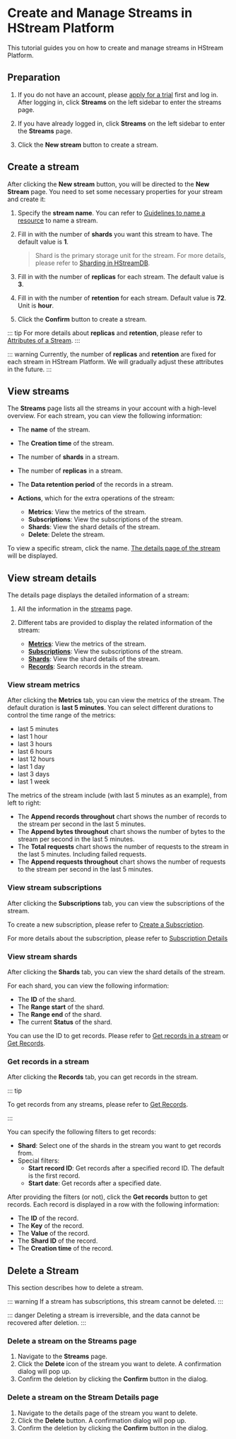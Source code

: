 # Create and Manage Streams in HStream Platform

This tutorial guides you on how to create and manage streams in HStream Platform.

## Preparation

1. If you do not have an account, please [apply for a trial](../start/try-out-hstream-platform.md#apply-for-a-trial) first and log in. After logging in, click **Streams** on the left sidebar to enter the streams page.

2. If you have already logged in, click **Streams** on the left sidebar to enter the **Streams** page.

3. Click the **New stream** button to create a stream.

## Create a stream

After clicking the **New stream** button, you will be directed to the **New Stream** page. You need to set some necessary properties for your stream and create it:

1. Specify the **stream name**. You can refer to [Guidelines to name a resource](./stream.md#guidelines-to-name-a-resource) to name a stream.

2. Fill in with the number of **shards** you want this stream to have. The default value is **1**.

   > Shard is the primary storage unit for the stream. For more details, please refer to [Sharding in HStreamDB](./shards.md#sharding-in-hstreamdb).

3. Fill in with the number of **replicas** for each stream. The default value is **3**.

4. Fill in with the number of **retention** for each stream. Default value is **72**. Unit is **hour**.

5. Click the **Confirm** button to create a stream.

::: tip
For more details about **replicas** and **retention**, please refer to [Attributes of a Stream](./stream.md#attributes-of-a-stream).
:::

::: warning
Currently, the number of **replicas** and **retention** are fixed for each stream in HStream Platform. We will gradually adjust these attributes in the future.
:::

## View streams

The **Streams** page lists all the streams in your account with a high-level overview. For each stream, you can view the following information:

- The **name** of the stream.
- The **Creation time** of the stream.
- The number of **shards** in a stream.
- The number of **replicas** in a stream.
- The **Data retention period** of the records in a stream.
- **Actions**, which for the extra operations of the stream:

  - **Metrics**: View the metrics of the stream.
  - **Subscriptions**: View the subscriptions of the stream.
  - **Shards**: View the shard details of the stream.
  - **Delete**: Delete the stream.

To view a specific stream, click the name. [The details page of the stream](#view-stream-details) will be displayed.

## View stream details

The details page displays the detailed information of a stream:

1. All the information in the [streams](#view-streams) page.
2. Different tabs are provided to display the related information of the stream:

   - [**Metrics**](#view-stream-metrics): View the metrics of the stream.
   - [**Subscriptions**](#view-stream-subscriptions): View the subscriptions of the stream.
   - [**Shards**](#view-stream-shards): View the shard details of the stream.
   - [**Records**](#get-records-in-a-stream): Search records in the stream.

### View stream metrics

After clicking the **Metrics** tab, you can view the metrics of the stream.
The default duration is **last 5 minutes**. You can select different durations to control the time range of the metrics:

- last 5 minutes
- last 1 hour
- last 3 hours
- last 6 hours
- last 12 hours
- last 1 day
- last 3 days
- last 1 week

The metrics of the stream include (with last 5 minutes as an example), from left to right:

- The **Append records throughout** chart shows the number of records to the stream per second in the last 5 minutes.
- The **Append bytes throughout** chart shows the number of bytes to the stream per second in the last 5 minutes.
- The **Total requests** chart shows the number of requests to the stream in the last 5 minutes. Including failed requests.
- The **Append requests throughout** chart shows the number of requests to the stream per second in the last 5 minutes.

### View stream subscriptions

After clicking the **Subscriptions** tab, you can view the subscriptions of the stream.

To create a new subscription, please refer to [Create a Subscription](../receive/subscription-in-platform.md#create-a-subscription).

For more details about the subscription, please refer to [Subscription Details](../receive/subscription-in-platform.md#subscription-details)

### View stream shards

After clicking the **Shards** tab, you can view the shard details of the stream.

For each shard, you can view the following information:

- The **ID** of the shard.
- The **Range start** of the shard.
- The **Range end** of the shard.
- The current **Status** of the shard.

You can use the ID to get records. Please refer to [Get records in a stream](#get-records-in-a-stream) or [Get Records](./write-in-platform.md#get-records).

### Get records in a stream

After clicking the **Records** tab, you can get records in the stream.

::: tip

To get records from any streams, please refer to [Get Records](./write-in-platform.md#get-records).

:::

You can specify the following filters to get records:

- **Shard**: Select one of the shards in the stream you want to get records from.
- Special filters:
  - **Start record ID**: Get records after a specified record ID. The default is the first record.
  - **Start date**: Get records after a specified date.

After providing the filters (or not), click the **Get records** button to get records. Each record is displayed in a row with the following information:

- The **ID** of the record.
- The **Key** of the record.
- The **Value** of the record.
- The **Shard ID** of the record.
- The **Creation time** of the record.

## Delete a Stream

This section describes how to delete a stream.

::: warning
If a stream has subscriptions, this stream cannot be deleted.
:::

::: danger
Deleting a stream is irreversible, and the data cannot be recovered after deletion.
:::

### Delete a stream on the Streams page

1. Navigate to the **Streams** page.
2. Click the **Delete** icon of the stream you want to delete. A confirmation dialog will pop up.
3. Confirm the deletion by clicking the **Confirm** button in the dialog.

### Delete a stream on the Stream Details page

1. Navigate to the details page of the stream you want to delete.
2. Click the **Delete** button. A confirmation dialog will pop up.
3. Confirm the deletion by clicking the **Confirm** button in the dialog.
